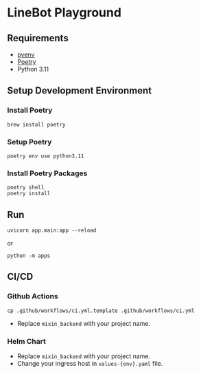 # LineBot Playground

## Requirements

- [pyenv](https://github.com/pyenv/pyenv)
- [Poetry](https://python-poetry.org/docs/#installation)
- Python 3.11

## Setup Development Environment

### Install Poetry

```shell
brew install poetry
```

### Setup Poetry

```shell
poetry env use python3.11
```

### Install Poetry Packages

```shell
poetry shell
poetry install
```

## Run

```shell
uvicorn app.main:app --reload
```

or

```shell
python -m apps
```

## CI/CD

### Github Actions

```shell
cp .github/workflows/ci.yml.template .github/workflows/ci.yml
```
- Replace `mixin_backend` with your project name.

### Helm Chart

- Replace `mixin_backend` with your project name.
- Change your ingress host in `values-{env}.yaml` file.
